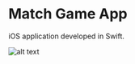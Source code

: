 # Match Game App
iOS application developed in Swift.

![alt text](https://github.com/biancabucur/match-game/blob/master/screenshot.jpg)
